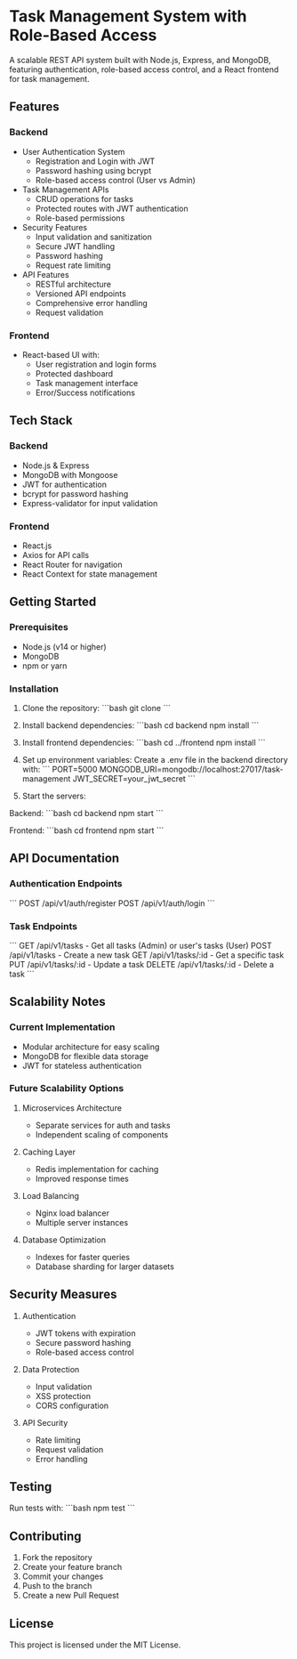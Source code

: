 # Task Management System with Role-Based Access

A scalable REST API system built with Node.js, Express, and MongoDB, featuring authentication, role-based access control, and a React frontend for task management.

## Features

### Backend

- User Authentication System
  - Registration and Login with JWT
  - Password hashing using bcrypt
  - Role-based access control (User vs Admin)
- Task Management APIs
  - CRUD operations for tasks
  - Protected routes with JWT authentication
  - Role-based permissions
- Security Features
  - Input validation and sanitization
  - Secure JWT handling
  - Password hashing
  - Request rate limiting
- API Features
  - RESTful architecture
  - Versioned API endpoints
  - Comprehensive error handling
  - Request validation

### Frontend

- React-based UI with:
  - User registration and login forms
  - Protected dashboard
  - Task management interface
  - Error/Success notifications

## Tech Stack

### Backend

- Node.js & Express
- MongoDB with Mongoose
- JWT for authentication
- bcrypt for password hashing
- Express-validator for input validation

### Frontend

- React.js
- Axios for API calls
- React Router for navigation
- React Context for state management

## Getting Started

### Prerequisites

- Node.js (v14 or higher)
- MongoDB
- npm or yarn

### Installation

1. Clone the repository:
   \`\`\`bash
   git clone <repository-url>
   \`\`\`

2. Install backend dependencies:
   \`\`\`bash
   cd backend
   npm install
   \`\`\`

3. Install frontend dependencies:
   \`\`\`bash
   cd ../frontend
   npm install
   \`\`\`

4. Set up environment variables:
   Create a .env file in the backend directory with:
   \`\`\`
   PORT=5000
   MONGODB_URI=mongodb://localhost:27017/task-management
   JWT_SECRET=your_jwt_secret
   \`\`\`

5. Start the servers:

Backend:
\`\`\`bash
cd backend
npm start
\`\`\`

Frontend:
\`\`\`bash
cd frontend
npm start
\`\`\`

## API Documentation

### Authentication Endpoints

\`\`\`
POST /api/v1/auth/register
POST /api/v1/auth/login
\`\`\`

### Task Endpoints

\`\`\`
GET /api/v1/tasks - Get all tasks (Admin) or user's tasks (User)
POST /api/v1/tasks - Create a new task
GET /api/v1/tasks/:id - Get a specific task
PUT /api/v1/tasks/:id - Update a task
DELETE /api/v1/tasks/:id - Delete a task
\`\`\`

## Scalability Notes

### Current Implementation

- Modular architecture for easy scaling
- MongoDB for flexible data storage
- JWT for stateless authentication

### Future Scalability Options

1. Microservices Architecture

   - Separate services for auth and tasks
   - Independent scaling of components

2. Caching Layer

   - Redis implementation for caching
   - Improved response times

3. Load Balancing

   - Nginx load balancer
   - Multiple server instances

4. Database Optimization
   - Indexes for faster queries
   - Database sharding for larger datasets

## Security Measures

1. Authentication

   - JWT tokens with expiration
   - Secure password hashing
   - Role-based access control

2. Data Protection

   - Input validation
   - XSS protection
   - CORS configuration

3. API Security
   - Rate limiting
   - Request validation
   - Error handling

## Testing

Run tests with:
\`\`\`bash
npm test
\`\`\`

## Contributing

1. Fork the repository
2. Create your feature branch
3. Commit your changes
4. Push to the branch
5. Create a new Pull Request

## License

This project is licensed under the MIT License.
